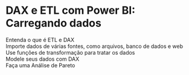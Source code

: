 # DAX e ETL com Power BI: Carregando dados
Entenda o que é ETL e DAX<br>
Importe dados de várias fontes, como arquivos, banco de dados e web<br>
Use funções de transformação para tratar os dados<br>
Modele seus dados com DAX<br>
Faça uma Análise de Pareto<br>
